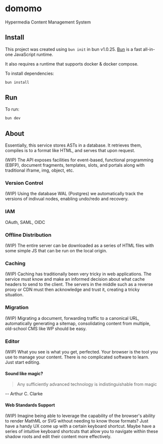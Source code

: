 # domomo

Hypermedia Content Management System

## Install

This project was created using `bun init` in bun v1.0.25. [Bun](https://bun.sh) is a fast all-in-one JavaScript runtime.

It also requires a runtime that supports docker & docker compose.

To install dependencies:

```bash
bun install
```

## Run

To run:

```bash
bun dev
```

## About

Essentially, this service stores ASTs in a database. It retrieves them, compiles is to a format like HTML, and serves that upon request.

(WIP) The API exposes facilities for event-based, functional programming (EBFP), document fragments, templates, slots, and portals along with traditional iframe, img, object, etc.

### Version Control

(WIP) Using the database WAL (Postgres) we automatically track the versions of indivual nodes, enabling undo/redo and recovery.

### IAM

OAuth, SAML, OIDC

### Offline Distribution

(WIP) The entire server can be downloaded as a series of HTML files with some simple JS that can be run on the local origin.

### Caching

(WIP) Caching has traditionally been very tricky in web applications. The service must know and make an informed decision about what cache headers to send to the client. The servers in the middle such as a reverse proxy or CDN must then acknowledge and trust it, creating a tricky situation.

### Migration

(WIP) Migrating a document, forwarding traffic to a canonical URL, automatically generating a sitemap, consolidating content from multiple, old-school CMS like WP should be easy.

### Editor

(WIP) What you see is what you get, perfected. Your browser is the tool you use to manage your content. There is no complicated software to learn. Just start editing.

#### Sound like magic?

> Any sufficiently advanced technology is indistinguishable from magic

-- Arthur C. Clarke

#### Web Standards Support

(WIP) Imagine being able to leverage the capability of the browser's ability to render MathML or SVG without needing to know those formats? Just have a handy UX come up with a certain keyboard shortcut. Maybe have a series of intuitive keyboard shortcuts that allow you to navigate within these shadow roots and edit their content more effectively.
